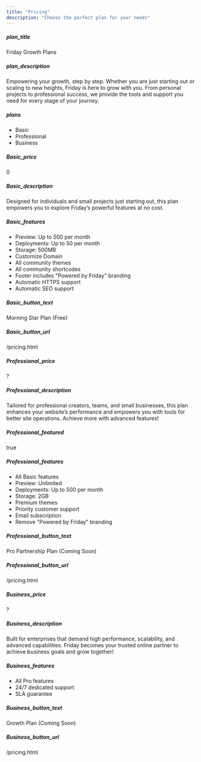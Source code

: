 ```yaml
---
title: "Pricing"
description: "Choose the perfect plan for your needs"
---
```


##### plan_title

Friday Growth Plans

##### plan_description

Empowering your growth, step by step. 
Whether you are just starting out or scaling to new heights, Friday is here to grow with you. 
From personal projects to professional success, we provide the tools and support you need for every stage of your journey.

##### plans

- Basic
- Professional
- Business

##### Basic_price

0

##### Basic_description

Designed for individuals and small projects just starting out, this plan empowers you to explore Friday’s powerful features at no cost.

##### Basic_features

- Preview: Up to 500 per month
- Deployments: Up to 50 per month
- Storage: 500MB
- Customize Domain
- All community themes
- All community shortcodes
- Footer includes "Powered by Friday" branding
- Automatic HTTPS support
- Automatic SEO support

##### Basic_button_text

Morning Star Plan (Free)

##### Basic_button_url

/pricing.html

##### Professional_price

?

##### Professional_description

Tailored for professional creators, teams, and small businesses, this plan enhances your website’s performance and empowers you with tools for better site operations. 
Achieve more with advanced features!

##### Professional_featured

true

##### Professional_features

- All Basic features
- Preview: Unlimited
- Deployments: Up to 500 per month
- Storage: 2GB
- Premium themes
- Priority customer support
- Email subscription
- Remove "Powered by Friday" branding

##### Professional_button_text

Pro Partnership Plan (Coming Soon)

##### Professional_button_url

/pricing.html

##### Business_price

?

##### Business_description

Built for enterprises that demand high performance, scalability, and advanced capabilities. 
Friday becomes your trusted online partner to achieve business goals and grow together!

##### Business_features

- All Pro features
- 24/7 dedicated support
- SLA guarantee

##### Business_button_text

Growth Plan (Coming Soon)

##### Business_button_url

/pricing.html
